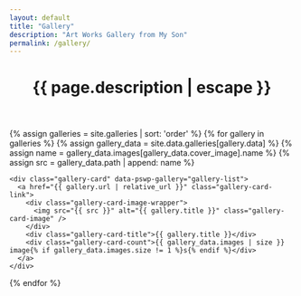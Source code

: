 ```yaml
---
layout: default
title: "Gallery"
description: "Art Works Gallery from My Son"
permalink: /gallery/
---
```

<header class="post-header">
<h1 class="post-title p-name" itemprop="name headline">{{ page.description | escape }}</h1>
</header>

<div class="gallery-grid">
  {% assign galleries = site.galleries | sort: 'order' %}
  {% for gallery in galleries %}
    {% assign gallery_data = site.data.galleries[gallery.data] %}
    {% assign name = gallery_data.images[gallery_data.cover_image].name %}
    {% assign src = gallery_data.path | append: name %}

    <div class="gallery-card" data-pswp-gallery="gallery-list">
      <a href="{{ gallery.url | relative_url }}" class="gallery-card-link">
        <div class="gallery-card-image-wrapper">
          <img src="{{ src }}" alt="{{ gallery.title }}" class="gallery-card-image" />
        </div>
        <div class="gallery-card-title">{{ gallery.title }}</div>
        <div class="gallery-card-count">{{ gallery_data.images | size }} image{% if gallery_data.images.size != 1 %}s{% endif %}</div>
      </a>
    </div>
  {% endfor %}
</div>

<link rel="stylesheet" href="{{ '/assets/css/gallery.css' | relative_url }}">
<link rel="stylesheet" href="{{ '/assets/css/photoswipe.css' | relative_url }}">

<script type="module">
  import PhotoSwipeLightbox from '/assets/js/photoswipe/photoswipe-lightbox.esm.min.js';
  const lightbox = new PhotoSwipeLightbox({
    gallery: '.gallery-grid',
    children: 'a[data-pswp-src]',
    pswpModule: () => import('/assets/js/photoswipe/photoswipe.esm.min.js'),
  });
  lightbox.init();
</script>